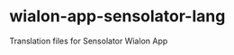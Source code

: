 wialon-app-sensolator-lang
==========================

Translation files for Sensolator Wialon App 
